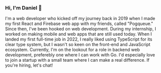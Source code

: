 ### Hi, I'm Daniel 👋

I'm a web developer who kicked off my journey back in 2019 when I made my first React and Firebase web app with my friends, called "Pogqueue." Since then, I've been hooked on web development. During my internship, I worked on making mobile and web apps that are still used today. When I landed my first full-time job in 2022, I really liked using TypeScript for its clear type system, but I wasn't so keen on the front-end and JavaScript ecosystem. Currently, I'm on the lookout for a role in backend web development, preferebly one where I can work with Go. I'd especially love to join a startup with a small team where I can make a real difference. If you're hiring, let's chat!
